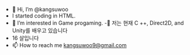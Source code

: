 - 👋 Hi, I’m @kangsuwoo
- I started coding in HTML.
- 👀 I’m interested in Game progaming.
-🌱 저는 현재 C ++, Direct2D, and Unity를 배우고 있습니다
-  16 살입니다 
- 📫 How to reach me kangsuwoo9@gmail.com

<!---
kangsuwoo/kangsuwoo is a ✨ special ✨ repository because its `README.md` (this file) appears on your GitHub profile.
You can click the Preview link to take a look at your changes.
--->
